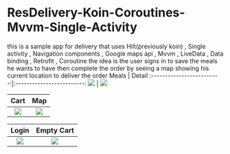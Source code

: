 # ResDelivery-Koin-Coroutines-Mvvm-Single-Activity
this is a sample app for delivery that uses Hilt(previously koin) , Single activity , Navigation components , Google maps api , Mvvm , LiveData , Data binding , Retrofit , Coroutine  the idea is 
the user signs in to save the meals he wants to have then complete the order by seeing a map showing his current location to deliver the order
Meals            |  Detail
:-------------------------:|:-------------------------:
![](app/src/main/res/drawable/meals.jpg) | ![](app/src/main/res/drawable/detail.jpg)

Cart            |  Map
:-------------------------:|:-------------------------:
![](app/src/main/res/drawable/cart.jpg) | ![](app/src/main/res/drawable/map.jpg)

Login            |  Empty Cart
:-------------------------:|:-------------------------:
![](app/src/main/res/drawable/sign_in.jpg) | ![](app/src/main/res/drawable/empty_cart.jpg)
